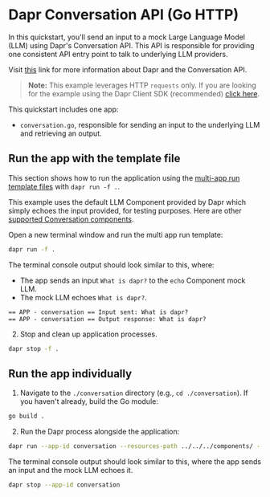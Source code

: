# Dapr Conversation API (Go HTTP)

In this quickstart, you'll send an input to a mock Large Language Model (LLM) using Dapr's Conversation API. This API is responsible for providing one consistent API entry point to talk to underlying LLM providers.

Visit [this](https://docs.dapr.io/developing-applications/building-blocks/conversation/conversation-overview/) link for more information about Dapr and the Conversation API.

> **Note:** This example leverages HTTP `requests` only. If you are looking for the example using the Dapr Client SDK (recommended) [click here](../sdk/).

This quickstart includes one app:

- `conversation.go`, responsible for sending an input to the underlying LLM and retrieving an output.

## Run the app with the template file

This section shows how to run the application using the [multi-app run template files](https://docs.dapr.io/developing-applications/local-development/multi-app-dapr-run/multi-app-overview/) with `dapr run -f .`.  

This example uses the default LLM Component provided by Dapr which simply echoes the input provided, for testing purposes. Here are other [supported Conversation components](https://docs.dapr.io/reference/components-reference/supported-conversation/).

Open a new terminal window and run the multi app run template:

<!-- STEP
name: Run multi app run template
expected_stdout_lines:
  - '== APP - conversation == Input sent: What is dapr?'
  - '== APP - conversation == Output response: What is dapr?'
expected_stderr_lines:
output_match_mode: substring
match_order: none
background: false
sleep: 15
timeout_seconds: 30
-->

```bash
dapr run -f .
```

The terminal console output should look similar to this, where:

- The app sends an input `What is dapr?` to the `echo` Component mock LLM.
- The mock LLM echoes `What is dapr?`.

```text
== APP - conversation == Input sent: What is dapr?
== APP - conversation == Output response: What is dapr?
```

<!-- END_STEP -->

2. Stop and clean up application processes.

<!-- STEP
name: Stop multi-app run 
sleep: 5
-->

```bash
dapr stop -f .
```

<!-- END_STEP -->

## Run the app individually

1. Navigate to the `./conversation` directory (e.g., `cd ./conversation`). If you haven't already, build the Go module:
<!-- STEP
name: Build go app
working_dir: ./conversation
-->
```bash
go build .
```
<!-- END_STEP -->

2. Run the Dapr process alongside the application:
<!-- STEP
name: Run go app
working_dir: ./conversation
expected_stdout_lines:
  - '== APP == Input sent: What is dapr?'
  - '== APP == Output response: What is dapr?'
expected_stderr_lines:
output_match_mode: substring
match_order: none
background: true
sleep: 15
timeout_seconds: 30
-->
```bash
dapr run --app-id conversation --resources-path ../../../components/ --app-port 8080 --dapr-http-port 3507 -- go run .
```
<!-- END_STEP -->

The terminal console output should look similar to this, where the app sends an input and the mock LLM echoes it.

<!-- STEP
name: Stop go app
-->
```bash
dapr stop --app-id conversation
```
<!-- END_STEP -->